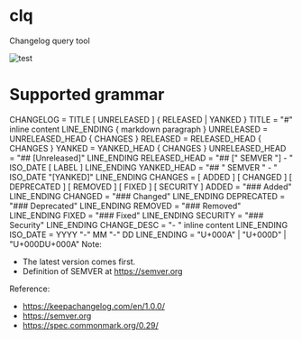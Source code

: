 # clq
Changelog query tool

![test](https://github.com/denisa/clq/workflows/test/badge.svg)

# Supported grammar
CHANGELOG  = TITLE [ UNRELEASED ] { RELEASED | YANKED  }
TITLE           = "#" inline content LINE_ENDING { markdown paragraph }
UNRELEASED      = UNRELEASED_HEAD { CHANGES }
RELEASED        = RELEASED_HEAD { CHANGES }
YANKED          = YANKED_HEAD { CHANGES }
UNRELEASED_HEAD = "## [Unreleased]" LINE_ENDING
RELEASED_HEAD   = "## [" SEMVER "] - " ISO_DATE [ LABEL ] LINE_ENDING
YANKED_HEAD     = "## " SEMVER " - " ISO_DATE "[YANKED]" LINE_ENDING
CHANGES         = [ ADDED ] [ CHANGED ] [ DEPRECATED ] [ REMOVED ] [ FIXED ] [ SECURITY ]
ADDED           = "### Added" LINE_ENDING
CHANGED         = "### Changed" LINE_ENDING
DEPRECATED      = "### Deprecated" LINE_ENDING
REMOVED         = "### Removed" LINE_ENDING
FIXED           = "### Fixed" LINE_ENDING
SECURITY        = "### Security" LINE_ENDING
CHANGE_DESC     = "- " inline content LINE_ENDING
ISO_DATE        = YYYY "-" MM "-" DD
LINE_ENDING     = "U+000A" | "U+000D" | "U+000DU+000A"
Note:
- The latest version comes first.
- Definition of SEMVER at https://semver.org

Reference:
- https://keepachangelog.com/en/1.0.0/
- https://semver.org
- https://spec.commonmark.org/0.29/
